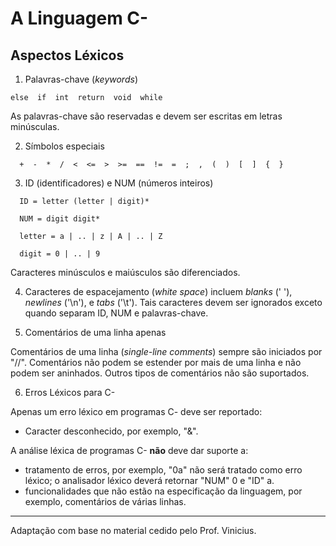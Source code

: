 # A Linguagem C-

## Aspectos Léxicos

1. Palavras-chave (_keywords_)

```
else  if  int  return  void  while
```

As palavras-chave são reservadas e devem ser escritas em letras minúsculas.

2. Símbolos especiais

```
  +  -  *  /  <  <=  >  >=  ==  !=  =  ;  ,  (  )  [  ]  {  } 
```

 3. ID (identificadores) e NUM (números inteiros)

```
  ID = letter (letter | digit)*

  NUM = digit digit*

  letter = a | .. | z | A | .. | Z

  digit = 0 | .. | 9
```

Caracteres minúsculos e maiúsculos são diferenciados.

4. Caracteres de espacejamento (_white space_) incluem _blanks_ (' '), _newlines_ ('\n'), e _tabs_ ('\t'). Tais caracteres devem ser ignorados exceto quando separam  ID, NUM e palavras-chave.

5. Comentários de uma linha apenas

Comentários de uma linha (_single-line comments_) sempre são iniciados por "//".
Comentários não podem se estender por mais de uma linha e não podem ser aninhados.
Outros tipos de comentários não são suportados.

6. Erros Léxicos para C-

Apenas um erro léxico em programas C- deve ser reportado:
+ Caracter desconhecido, por exemplo, "&".

A análise léxica de programas C- __não__ deve dar suporte a:
- tratamento de erros, por exemplo, "0a" não será tratado como erro léxico; o analisador léxico deverá retornar "NUM" 0 e "ID" a.
- funcionalidades que não estão na especificação da linguagem, por exemplo, comentários de várias linhas.


-----
Adaptação com base no material cedido pelo Prof. Vinicius.

